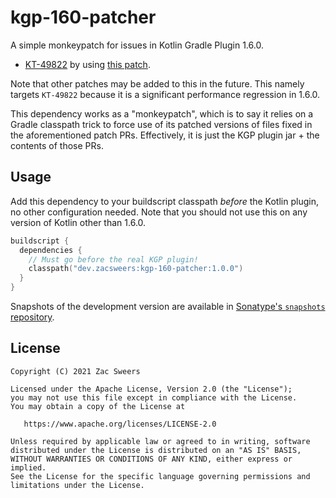 # kgp-160-patcher

A simple monkeypatch for issues in Kotlin Gradle Plugin 1.6.0.
- [KT-49822](https://youtrack.jetbrains.com/issue/KT-49822) by using [this patch](https://github.com/JetBrains/kotlin/pull/4661).

Note that other patches may be added to this in the future. This namely targets `KT-49822` because it is a significant
performance regression in 1.6.0.

This dependency works as a "monkeypatch", which is to say it relies on a Gradle classpath trick to force use of its 
patched versions of files fixed in the aforementioned patch PRs. Effectively, it is just the KGP plugin jar + the 
contents of those PRs.

## Usage

Add this dependency to your buildscript classpath _before_ the Kotlin plugin, no other configuration needed. Note that
you should not use this on any version of Kotlin other than 1.6.0.

```kotlin
buildscript {
  dependencies {
    // Must go before the real KGP plugin!
    classpath("dev.zacsweers:kgp-160-patcher:1.0.0")
  }
}
```

Snapshots of the development version are available in [Sonatype's `snapshots` repository][snapshots].

License
-------

    Copyright (C) 2021 Zac Sweers

    Licensed under the Apache License, Version 2.0 (the "License");
    you may not use this file except in compliance with the License.
    You may obtain a copy of the License at

       https://www.apache.org/licenses/LICENSE-2.0

    Unless required by applicable law or agreed to in writing, software
    distributed under the License is distributed on an "AS IS" BASIS,
    WITHOUT WARRANTIES OR CONDITIONS OF ANY KIND, either express or implied.
    See the License for the specific language governing permissions and
    limitations under the License.

[snapshots]: https://oss.sonatype.org/content/repositories/snapshots/
